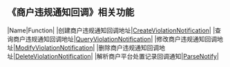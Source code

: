 ## 《商户违规通知回调》相关功能

|Name|Function|
|创建商户违规通知回调地址|[CreateViolationNotification]()|
|查询商户违规通知回调地址|[QueryViolationNotification]()|
|修改商户违规通知回调地址|[ModifyViolationNotification]()|
|删除商户违规通知回调地址|[DeleteViolationNotification]()|
|解析商户平台处置记录回调通知|[ParseNotify]()|